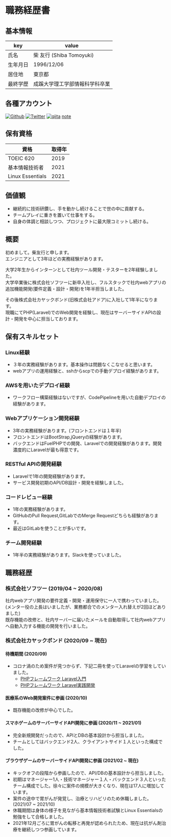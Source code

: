 # 職務経歴書

## 基本情報

| key | value |
| --- | --- |
| 氏名 | 柴 友行 (Shiba Tomoyuki) |
| 生年月日 | 1996/12/06 |
| 居住地 | 東京都 |
| 最終学歴 | 成蹊大学理工学部情報科学科卒業 |

## 各種アカウント
<p>
<a href="https://github.com/shibadog0410" target="_blank"><img alt="Github" src="https://img.shields.io/badge/shibadog0410-%2312100E.svg?&style=flat-square&logo=Github&logoColor=white" /></a>
<a href="https://twitter.com/Shiba__GG" target="_blank"><img alt="Twitter" src="https://img.shields.io/badge/@Shiba__GG-%231DA1F2.svg?&style=flat-square&logo=twitter&logoColor=white" /></a>
<a href="https://qiita.com/shiba0410" target="_blank"><img alt="qiita" src="https://img.shields.io/badge/shiba0410-55C500.svg?&style=flat-square&logo=qiita&logoColor=white" /></a>
<a href="https://note.com/shiba1206" target="_blank">note</a>
</p>


## 保有資格

| 資格 | 取得年 |
| --- | --- |
| TOEIC 620 | 2019 |
| 基本情報技術者 | 2021 |
| Linux Essentials | 2021 |


## 価値観

- 継続的に技術研鑽し、手を動かし続けることで世の中に貢献する。
- チームプレイに重きを置いて仕事をする。
- 自身の体調と相談しつつ、プロジェクトに最大限コミットし続ける。


## 概要

初めまして。柴友行と申します。  
エンジニアとして3年ほどの実務経験があります。
   
大学2年生からインターンとして社内ツール開発・テスターを2年経験しました。  
大学卒業後に株式会社ソフツーに新卒入社し、フルスタックで社内webアプリの追加機能開発(要件定義・設計・開発)を1年半担当しました。  
  
その後株式会社カヤックボンド(旧株式会社アドア)に入社して1年半になります。  
現職にてPHP(Laravel)でのWeb開発を経験し、現在はサーバーサイドAPIの設計・開発を中心に担当しております。  

## 保有スキルセット

### Linux経験
- ３年の実務経験があります。基本操作は問題なくこなせると思います。
- webアプリの運用経験と、sshからscpでの手動デプロイ経験があります。

### AWSを用いたデプロイ経験
- ワークフロー構築経験はないですが、CodePipelineを用いた自動デプロイの経験があります。

### Webアプリケーション開発経験
- 3年の実務経験があります。(フロントエンドは１年半)
- フロントエンドはBootStrap,jQueryの経験があります。
- バックエンドはFuelPHPでの開発、Laravelでの開発経験があります。開発濃度的にLaravelが最も得意です。

### RESTful APIの開発経験
- Laravelで1年の開発経験があります。
- サービス開発初期のAPI/DB設計・開発を経験しました。

### コードレビュー経験
- 1年の実務経験があります。
- GitHubのPull Request,GitLabでのMerge Requestどちらも経験があります。
- 最近はGitLabを使うことが多いです。

### チーム開発経験
- 1年半の実務経験があります。Slackを使っていました。


## 職務経歴

### 株式会社ソフツー (2019/04 ~ 2020/08)

社内webアプリ開発の要件定義・開発・運用保守に一人で携わっていました。  
(メンター役の上長はいましたが、業務都合でのメンター入れ替えが2回ほどありました)  
既存機能の改修と、社内サーバーに届いたメールを自動取得して社内webアプリへ自動入力する機能の開発を行いました。

### 株式会社カヤックボンド (2020/09 ~ 現在)
#### 待機期間 (2020/09)

- コロナ渦のため案件が見つからず、下記二冊を使ってLaravelの学習をしていました。
   - [PHPフレームワーク Laravel入門](https://www.amazon.co.jp/dp/4798052582/ref=cm_sw_r_tw_dp_HX3N599Z74X04S6EHXKQ) 
   - [PHPフレームワーク Laravel実践開発](https://www.amazon.co.jp/dp/4798059072/ref=cm_sw_r_tw_dp_RG0QPAV1V39TSA6SF53Z)

#### 医療系のWeb開発案件に参画 (2020/10)

- 既存機能の改修が中心でした。

#### スマホゲームのサーバーサイドAPI開発に参画 (2020/11 ~ 2021/01)

- 完全新規開発だったので、APIとDBの基本設計から担当しました。
- チームとしてはバックエンド2人、クライアントサイド１人といった構成でした。

#### ブラウザゲームのサーバーサイドAPI開発に参画 (2021/02 ~ 現在)

- キックオフの段階から参画したので、API/DBの基本設計から担当しました。
- 初期はマネージャー1人・技術マネージャー１人・バックエンド３人といったチーム構成でした。徐々に案件の規模が大きくなり、現在は17人に増加しています。
- 案件の途中で胃がんが発覚し、治療とリハビリのため休職しました。(2021/07 ~ 2021/10)
- 休職期間は身体の様子を見ながら基本情報技術者試験とLinux Essentialsの勉強をして合格しました。
- 2021年12月ごろに胃がんの転移と再発が認められたため、現在は抗がん剤治療を継続しつつ参画しています。
